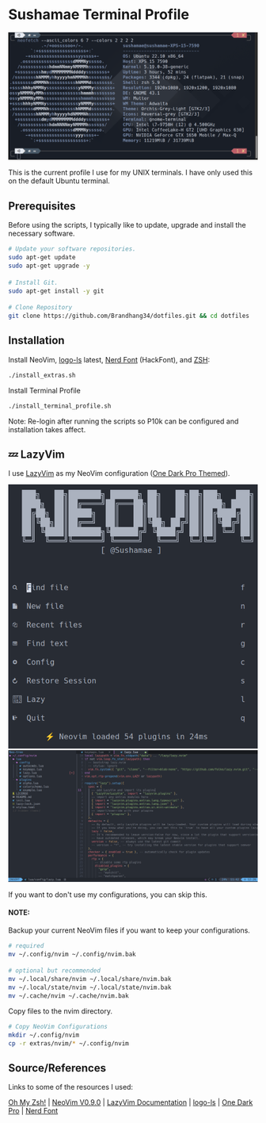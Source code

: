 # Sushamae Terminal Profile

<!-- ![Terminal NeoFetch](README_IMGs/TerminalProfile.png) -->
<p align="center">
  <img src="README_IMGs/TerminalProfile.png" />
</p>

This is the current profile I use for my UNIX terminals. I have only used this on the default Ubuntu terminal.

## Prerequisites

Before using the scripts, I typically like to update, upgrade and install the necessary software.

```bash
# Update your software repositories.
sudo apt-get update
sudo apt-get upgrade -y

# Install Git.
sudo apt-get install -y git

# Clone Repository
git clone https://github.com/Brandhang34/dotfiles.git && cd dotfiles
```

## Installation

Install NeoVim, [logo-ls](https://github.com/Yash-Handa/logo-ls) latest, [Nerd Font](https://www.nerdfonts.com/) (HackFont), and [ZSH](https://github.com/ohmyzsh/ohmyzsh/wiki/Installing-ZSH):

```bash
./install_extras.sh
```

Install Terminal Profile

```bash
./install_terminal_profile.sh
```

Note: Re-login after running the scripts so P10k can be configured and installation takes affect.

## 💤 LazyVim

I use [LazyVim](https://github.com/LazyVim/LazyVim) as my NeoVim configuration ([One Dark Pro Themed](https://github.com/olimorris/onedarkpro.nvim)).

<!-- ![LazyVimDefaultPage](README_IMGs/LazyVimDefaultPage.png) -->
<!-- ![LazyVimSample](README_IMGs/LazyVimSample.png) -->

<p align="center">
  <img src="README_IMGs/LazyVimDefaultPage.png" />
  <img src="README_IMGs/LazyVimSample.png" />
</p>

If you want to don't use my configurations, you can skip this.

#### NOTE:

Backup your current NeoVim files if you want to keep your configurations.

```bash
# required
mv ~/.config/nvim ~/.config/nvim.bak

# optional but recommended
mv ~/.local/share/nvim ~/.local/share/nvim.bak
mv ~/.local/state/nvim ~/.local/state/nvim.bak
mv ~/.cache/nvim ~/.cache/nvim.bak
```

Copy files to the nvim directory.

```bash
# Copy NeoVim Configurations
mkdir ~/.config/nvim
cp -r extras/nvim/* ~/.config/nvim
```

## Source/References

Links to some of the resources I used:

[Oh My Zsh!](https://medium.com/wearetheledger/oh-my-zsh-made-for-cli-lovers-installation-guide-3131ca5491fb) | [NeoVim V0.9.0](https://github.com/neovim/neovim/releases/tag/v0.9.0) | [LazyVim Documentation](https://lazyvim.github.io/installation) | [logo-ls](https://github.com/Yash-Handa/logo-ls) | [One Dark Pro](https://github.com/olimorris/onedarkpro.nvim) | [Nerd Font](https://www.nerdfonts.com/)
